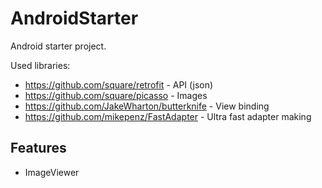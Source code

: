 # AndroidStarter
Android starter project.

Used libraries:
 - https://github.com/square/retrofit - API (json)
 - https://github.com/square/picasso - Images
 - https://github.com/JakeWharton/butterknife - View binding
 - https://github.com/mikepenz/FastAdapter - Ultra fast adapter making
 

Features
-
- ImageViewer 
